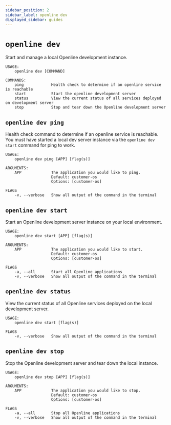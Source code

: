 ```yaml
---
sidebar_position: 2
sidebar_label: openline dev
displayed_sidebar: guides
---
```


# `openline dev`

Start and manage a local Openline development instance.

```terminal
USAGE:
    openline dev [COMMAND]

COMMANDS:
    ping            Health check to determine if an openline service is reachable
    start           Start the openline development server
    status          View the current status of all services deployed on development server
    stop            Stop and tear down the Openline development server
```

## `openline dev ping`

Health check command to determine if an openline service is reachable.  You must have started a local dev server instance via the `openline dev start` command for ping to work.

```terminal
USAGE:
    openline dev ping [APP] [flag(s)]

ARGUMENTS:
    APP             The application you would like to ping. 
                    Default: customer-os
                    Options: [customer-os]

FLAGS
    -v, --verbose   Show all output of the command in the terminal
```

## `openline dev start`

Start an Openline development server instance on your local environment.

```terminal
USAGE:
    openline dev start [APP] [flag(s)]

ARGUMENTS:
    APP             The application you would like to start. 
                    Default: customer-os
                    Options: [customer-os]

FLAGS
    -a, --all       Start all Openline applications
    -v, --verbose   Show all output of the command in the terminal
```

## `openline dev status`

View the current status of all Openline services deployed on the local development server.

```terminal
USAGE:
    openline dev start [flag(s)]

FLAGS
    -v, --verbose   Show all output of the command in the terminal
```

## `openline dev stop`

Stop the Openline development server and tear down the local instance.

```terminal
USAGE:
    openline dev stop [APP] [flag(s)]

ARGUMENTS:
    APP             The application you would like to stop. 
                    Default: customer-os
                    Options: [customer-os]

FLAGS
    -a, --all       Stop all Openline applications
    -v, --verbose   Show all output of the command in the terminal
```